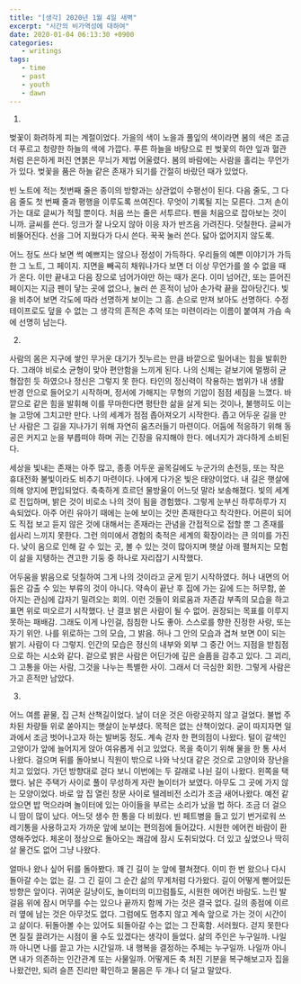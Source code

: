 ```yaml
---
title: "[생각] 2020년 1월 4일 새벽"
excerpt: "시간의 비가역성에 대하여"
date: 2020-01-04 06:13:30 +0900
categories:
   - writings
tags:
   - time
   - past
   - youth
   - dawn
---
```


1.    
벚꽃이 화려하게 피는 계절이었다. 가을의 색이 노을과 풀잎의 색이라면 봄의 색은 조금 더 푸르고 청량한 하늘의 색에 가깝다. 푸른 하늘을 바탕으로 핀 벚꽃의 하얀 잎과 혈관처럼 은은하게 퍼진 연붉은 무늬가 제법 어울렸다. 봄의 바람에는 사람을 홀리는 무언가가 있다. 벚꽃을 품은 하늘 같은 존재가 되기를 간절히 바랐던 때가 있었다.

빈 노트에 적는 첫번째 줄은 종이의 방향과는 상관없이 수평선이 된다. 다음 줄도, 그 다음 줄도 첫 번째 줄과 평행을 이루도록 쓰여진다. 무엇이 기록될 지는 모른다. 그저 손이 가는 대로 글씨가 적힐 뿐이다. 처음 쓰는 줄은 서투르다. 펜을 처음으로 잡아보는 것이니까. 글씨를 쓴다. 잉크가 잘 나오지 않아 이응 자가 반즈음 가려진다. 덧칠한다. 글씨가 비뚤어진다. 선을 그어 지웠다가 다시 쓴다. 꾹꾹 눌러 쓴다. 닳아 없어지지 않도록.

어느 정도 쓰다 보면 썩 예쁘지는 않으나 정성이 가득하다. 우리들의 예쁜 이야기가 가득한 그 노트, 그 페이지. 지면을 빼곡히 채워나가다 보면 더 이상 무언가를 쓸 수 없을 때가 온다. 이만 끝내고 다음 장으로 넘어가야만 하는 때가 온다. 이미 넘어간, 또는 뜯어진 페이지는 지금 펜이 닿는 곳에 없으나, 눌러 쓴 흔적이 남아 손가락 끝을 잡아당긴다. 빛을 비추어 보면 각도에 따라 선명하게 보이는 그 흠. 손으로 만져 보아도 선명하다. 수정 테이프로도 덮을 수 없는 그 생각의 흔적은 추억 또는 미련이라는 이름이 붙여져 가슴 속에 선명히 남는다.

2.    
사람의 몸은 지구에 쌓인 무거운 대기가 짓누르는 만큼 바깥으로 밀어내는 힘을 발휘한다. 그래야 비로소 균형이 맞아 편안함을 느끼게 된다. 나의 신체는 겉보기에 멀쩡히 균형잡힌 듯 하였으나 정신은 그렇지 못 한다. 타인의 정신력이 작용하는 범위가 내 생활 반경 안으로 들어오기 시작하며, 정서에 가해지는 무형의 기압이 점점 세짐을 느꼈다. 바깥으로 같은 힘을 발휘해 이를 무마한다면 평탄한 삶을 살게 되는 것이나, 불행히도 이는 늘 고망에 그치고만 만다. 나의 세계가 점점 좁아져오기 시작한다.
좁고 어두운 길을 만난 사람은 그 길을 지나가기 위해 자연히 움츠러들기 마련이다. 어둠에 적응하기 위해 동공은 커지고 눈을 부릅떠야 하며 귀는 긴장을 유지해야 한다. 에너지가 과다하게 소비된다.

세상을 빛내는 존재는 아주 많고, 종종 어두운 골목길에도 누군가의 손전등, 또는 작은 휴대전화 불빛이라도 비추기 마련이다. 나에게 다가온 빛은 태양이었다. 내 길은 햇살에 의해 양지에 편입되었다. 축축하게 흐르던 물방울이 어느덧 말라 보송해졌다. 빛의 세계로 진입하며, 밝은 것이 비로소 나의 것이 됨을 경험했다. 그렇게 눈부신 하루하루가 지속되었다. 아주 어린 유아기 때에는 눈에 보이는 것만 존재한다고 착각한다. 어른이 되어도 직접 보고 듣지 않은 것에 대해서는 존재라는 관념을 간접적으로 접할 뿐 그 존재를 쉽사리 느끼지 못한다. 그런 의미에서 경험의 축적은 세계의 확장이라는 큰 의미를 가진다. 낮이 옴으로 인해 갈 수 있는 곳, 볼 수 있는 것이 많아지며 햇살 아래 펼쳐지는 모험이 삶을 지탱하는 견고한 기둥 중 하나로 자리잡기 시작했다.

어두움을 밝음으로 덧칠하여 그게 나의 것이라고 굳게 믿기 시작하였다. 허나 내면의 어둠은 감출 수 있는 부류의 것이 아니다. 약속이 끝난 후 집에 가는 길에 드는 허무함, 쏟아지는 관심에 갑자기 밀려오는 회의. 이런 것들이 외로움과 자존감 부족의 모습을 하고 표면 위로 떠오르기 시작했다. 난 결코 밝은 사람이 될 수 없어. 권장되는 목표를 이루지 못하는 패배감. 그래도 이게 나인걸, 침침한 나도 좋아. 스스로를 향한 진정한 사랑, 또는 자기 위안. 나를 위로하는 그의 모습, 그 밝음. 허나 그 안의 모습과 겹쳐 보면 0이 되는 밝기. 사람이 다 그렇지. 인간의 모습은 정신의 내부와 외부 그 중간 어느 지점을 받침점으로 하는 시소와 같다. 겉으로 밝은 사람은 어딘가에 깊은 슬픔을 감추고 있다. 그 괴리, 그 고통을 아는 사람, 그것을 나누는 특별한 사이. 그래서 더 극심한 회한. 그렇게 사람은 가고 흔적만 남았다.

3.    
어느 여름 끝물, 집 근처 산책길이었다. 날이 더운 것은 아랑곳하지 않고 걸었다. 불법 주차된 차량들 위로 쏟아지는 햇살이 눈부셨다. 목적은 없는 산책이었다. 굳이 따지자면 일과에서 조금 벗어나고자 하는 발버둥 정도. 계속 걷자 한 편의점이 나왔다. 털이 갈색인 고양이가 앞에 늘어지게 앉아 여유롭게 쉬고 있었다. 목을 축이기 위해 물을 한 통 사서 나왔다. 걸으며 뒤를 돌아보니 직원이 밖으로 나와 낙싯대 같은 것으로 고양이와 장난을 치고 있었다. 가던 방향대로 걷다 보니 이번에는 두 갈래로 나뉜 길이 나왔다. 왼쪽을 택했다. 낡은 주택가 사이로 풀이 무성하게 자란 놀이터가 보였다. 아무도 그 곳에 가지 않는 모양이었다. 바로 앞 집 열린 창문 사이로 텔레비전 소리가 조금 새어나왔다. 예전 같았으면 밥 먹으라며 놀이터에 있는 아이들을 부르는 소리가 났을 법 하다. 조금 더 걸으니 땀이 많이 났다. 어느덧 생수 한 통을 다 비웠다. 빈 페트병을 들고 있기 번거로워 쓰레기통을 사용하고자 가까운 앞에 보이는 편의점에 들어갔다. 시원한 에어컨 바람이 환영해주었다. 체온이 정상으로 돌아오는 쾌감에 잠시 도취되었다. 더 있고 싶었으나 딱히 살 물건도 없어 그냥 나왔다.

얼마나 왔나 싶어 뒤를 돌아봤다. 꽤 긴 길이 눈 앞에 펼쳐졌다. 이미 한 번 왔으나 다시 돌아갈 수는 없는 길. 그 긴 길이 그 순간 삶의 무게처럼 다가왔다. 길이 어떻게 뻗어있든 방향은 앞이다. 귀여운 길냥이도, 놀이터의 미끄럼틀도, 시원한 에어컨 바람도. 느린 발걸음 위에 잠시 머무를 수는 있으나 끝까지 함께 가는 것은 결국 없다. 길의 종점에 이르러 옆에 남는 것은 아무것도 없다. 그럼에도 멈추지 않고 계속 앞으로 가는 것이 시간이고 삶이다. 뒤돌아볼 수는 있어도 되돌아갈 수는 없는 그 잔혹함. 서러웠다. 걷지 못한다면 질질 끌려가는 시점이 올 수도 있겠다는 생각이 들었다. 삶의 주인은 누구일까. 나일까 아니면 나를 끌고 가는 시간일까. 내 행복을 결정하는 주체는 누구일까. 나일까 아니면 내가 의존하는 인간관계 또는 사물일까. 어떻게든 축 처진 기분을 복구해보고자 집을 나왔건만, 되려 슬픈 진리만 확인하고 물음은 두 개나 더 달고 말았다.
